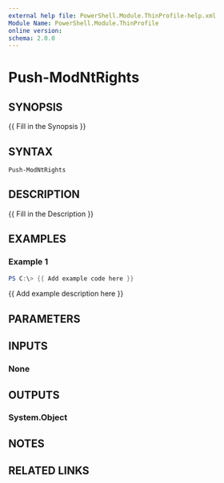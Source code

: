 ```yaml
---
external help file: PowerShell.Module.ThinProfile-help.xml
Module Name: PowerShell.Module.ThinProfile
online version:
schema: 2.0.0
---
```


# Push-ModNtRights

## SYNOPSIS
{{ Fill in the Synopsis }}

## SYNTAX

```
Push-ModNtRights
```

## DESCRIPTION
{{ Fill in the Description }}

## EXAMPLES

### Example 1
```powershell
PS C:\> {{ Add example code here }}
```

{{ Add example description here }}

## PARAMETERS

## INPUTS

### None

## OUTPUTS

### System.Object
## NOTES

## RELATED LINKS
